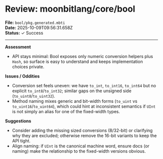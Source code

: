 # Review: moonbitlang/core/bool

**File:** `bool/pkg.generated.mbti`  
**Date:** 2025-10-09T09:56:31.658Z  
**Status:** ✓ Success

---

**Assessment**
- API stays minimal: Bool exposes only numeric conversion helpers plus `Hash`, so surface is easy to understand and keeps implementation choices private.

**Issues / Oddities**
- Conversion set feels uneven: we have `to_int`, `to_int16`, `to_int64` but no explicit `to_int8`/`to_int32`; similar gaps on the unsigned side (`to_uint8`/`to_uint32`).
- Method naming mixes generic and bit-width forms (`to_uint` vs `to_uint16`/`to_uint64`), which could hint at inconsistent semantics if `UInt` is not simply an alias for one of the fixed-width types.

**Suggestions**
- Consider adding the missing sized conversions (8/32-bit) or clarifying why they are excluded; otherwise remove the 16-bit variants to keep the API tight.
- Align naming: if `UInt` is the canonical machine word, ensure docs (or naming) make the relationship to the fixed-width versions obvious.
